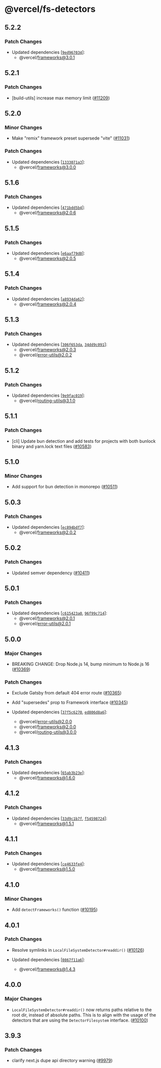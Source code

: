 # @vercel/fs-detectors

## 5.2.2

### Patch Changes

- Updated dependencies [[`9ed967034`](https://github.com/khulnasoft/devship/commit/9ed967034d61b6a5b1e4bb32449c9193c50615c0)]:
  - @vercel/frameworks@3.0.1

## 5.2.1

### Patch Changes

- [build-utils] increase max memory limit ([#11209](https://github.com/khulnasoft/devship/pull/11209))

## 5.2.0

### Minor Changes

- Make "remix" framework preset supersede "vite" ([#11031](https://github.com/khulnasoft/devship/pull/11031))

### Patch Changes

- Updated dependencies [[`1333071a3`](https://github.com/khulnasoft/devship/commit/1333071a3a2d324679327bfdd4e872f8fd3521c6)]:
  - @vercel/frameworks@3.0.0

## 5.1.6

### Patch Changes

- Updated dependencies [[`471bdd5b4`](https://github.com/khulnasoft/devship/commit/471bdd5b4506f1410afd7bca6efae3bc696cd939)]:
  - @vercel/frameworks@2.0.6

## 5.1.5

### Patch Changes

- Updated dependencies [[`e6aaf79d0`](https://github.com/khulnasoft/devship/commit/e6aaf79d04fafd032d9a28143b02d28766add415)]:
  - @vercel/frameworks@2.0.5

## 5.1.4

### Patch Changes

- Updated dependencies [[`a8934da62`](https://github.com/khulnasoft/devship/commit/a8934da6232b66a98e9ce43ebf5342eac664d40d)]:
  - @vercel/frameworks@2.0.4

## 5.1.3

### Patch Changes

- Updated dependencies [[`306f653da`](https://github.com/khulnasoft/devship/commit/306f653da9de96ddf583cce35603229aa55c4e53), [`34dd9c091`](https://github.com/khulnasoft/devship/commit/34dd9c0918585cf6d3b04bddd9158978b0b4192f)]:
  - @vercel/frameworks@2.0.3
  - @vercel/error-utils@2.0.2

## 5.1.2

### Patch Changes

- Updated dependencies [[`9e9fac019`](https://github.com/khulnasoft/devship/commit/9e9fac0191cb1428ac9e5479c3d5c8afd7b7d357)]:
  - @vercel/routing-utils@3.1.0

## 5.1.1

### Patch Changes

- [cli] Update bun detection and add tests for projects with both bunlock binary and yarn.lock text files ([#10583](https://github.com/khulnasoft/devship/pull/10583))

## 5.1.0

### Minor Changes

- Add support for bun detection in monorepo ([#10511](https://github.com/khulnasoft/devship/pull/10511))

## 5.0.3

### Patch Changes

- Updated dependencies [[`ec894bdf7`](https://github.com/khulnasoft/devship/commit/ec894bdf7f167debded37183f11360756f577f14)]:
  - @vercel/frameworks@2.0.2

## 5.0.2

### Patch Changes

- Updated semver dependency ([#10411](https://github.com/khulnasoft/devship/pull/10411))

## 5.0.1

### Patch Changes

- Updated dependencies [[`c615423a0`](https://github.com/khulnasoft/devship/commit/c615423a0b60ed64bf5e0e10bbc4ca997c31bd60), [`96f99c714`](https://github.com/khulnasoft/devship/commit/96f99c714715651b85eb7a03f58ecc9e1316d156)]:
  - @vercel/frameworks@2.0.1
  - @vercel/error-utils@2.0.1

## 5.0.0

### Major Changes

- BREAKING CHANGE: Drop Node.js 14, bump minimum to Node.js 16 ([#10369](https://github.com/khulnasoft/devship/pull/10369))

### Patch Changes

- Exclude Gatsby from default 404 error route ([#10365](https://github.com/khulnasoft/devship/pull/10365))

- Add "supersedes" prop to Framework interface ([#10345](https://github.com/khulnasoft/devship/pull/10345))

- Updated dependencies [[`37f5c6270`](https://github.com/khulnasoft/devship/commit/37f5c6270058336072ca733673ea72dd6c56bd6a), [`ed806d8a6`](https://github.com/khulnasoft/devship/commit/ed806d8a6b560b173ba80b24cbfafaa6f179d8b1)]:
  - @vercel/error-utils@2.0.0
  - @vercel/frameworks@2.0.0
  - @vercel/routing-utils@3.0.0

## 4.1.3

### Patch Changes

- Updated dependencies [[`65ab3b23e`](https://github.com/khulnasoft/devship/commit/65ab3b23e9db008ecc13b425a7adcf5a6c1ef568)]:
  - @vercel/frameworks@1.6.0

## 4.1.2

### Patch Changes

- Updated dependencies [[`33d9c1b7f`](https://github.com/khulnasoft/devship/commit/33d9c1b7f901b0ef6a28398942b6d447cfea882f), [`f54598724`](https://github.com/khulnasoft/devship/commit/f54598724c3cb7fc0761cf452f34d527fd5be16f)]:
  - @vercel/frameworks@1.5.1

## 4.1.1

### Patch Changes

- Updated dependencies [[`ce4633fe4`](https://github.com/khulnasoft/devship/commit/ce4633fe4d00cb5c251cdabbfab08f39ec3f3b5f)]:
  - @vercel/frameworks@1.5.0

## 4.1.0

### Minor Changes

- Add `detectFrameworks()` function ([#10195](https://github.com/khulnasoft/devship/pull/10195))

## 4.0.1

### Patch Changes

- Resolve symlinks in `LocalFileSystemDetector#readdir()` ([#10126](https://github.com/khulnasoft/devship/pull/10126))

- Updated dependencies [[`0867f11a6`](https://github.com/khulnasoft/devship/commit/0867f11a6a1086ef4f4701db2b98da8fcc299586)]:
  - @vercel/frameworks@1.4.3

## 4.0.0

### Major Changes

- `LocalFileSystemDetector#readdir()` now returns paths relative to the root dir, instead of absolute paths. This is to align with the usage of the detectors that are using the `DetectorFilesystem` interface. ([#10100](https://github.com/khulnasoft/devship/pull/10100))

## 3.9.3

### Patch Changes

- clarify next.js dupe api directory warning ([#9979](https://github.com/khulnasoft/devship/pull/9979))
